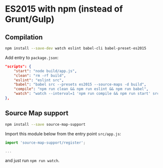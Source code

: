 # ES2015 with npm (instead of Grunt/Gulp)

## Compilation

```sh
npm install --save-dev watch eslint babel-cli babel-preset-es2015
```

Add entry to `package.json`:

```json
"scripts": {
    "start": "node build/app.js",
    "clean": "rm -rf build",
    "eslint": "eslint src",
    "babel": "babel src --presets es2015 --source-maps -d build",
    "compile": "npm run clean && npm run eslint && npm run babel",
    "watch": "watch --interval=1 'npm run compile && npm run start' src"
},
```

## Source Map support

```sh
npm install --save source-map-support
```

Import this module below from the entry point `src/app.js`:

```js
import 'source-map-support/register';

...
```

and just run `npm run watch`.
